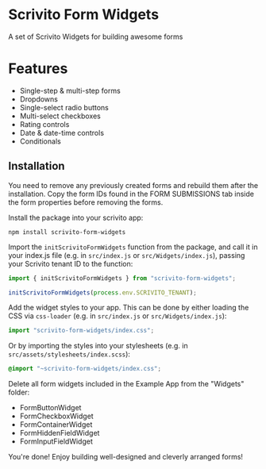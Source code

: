 # Scrivito Form Widgets

A set of Scrivito Widgets for building awesome forms

# Features
- Single-step & multi-step forms
- Dropdowns
- Single-select radio buttons
- Multi-select checkboxes
- Rating controls
- Date & date-time controls
- Conditionals

## Installation

You need to remove any previously created forms and rebuild them after the installation. Copy the form IDs found in the FORM SUBMISSIONS tab inside the form properties before removing the forms.

Install the package into your scrivito app:

```shell
npm install scrivito-form-widgets
```

Import the `initScrivitoFormWidgets` function from the package, and call it in your index.js file (e.g. in `src/index.js` or `src/Widgets/index.js`), passing your Scrivito tenant ID to the function:
```js
import { initScrivitoFormWidgets } from "scrivito-form-widgets";

initScrivitoFormWidgets(process.env.SCRIVITO_TENANT);
```



Add the widget styles to your app. 
This can be done by either loading the CSS via `css-loader` (e.g. in `src/index.js` or `src/Widgets/index.js`):

```js
import "scrivito-form-widgets/index.css";
```

 Or by importing the styles into your stylesheets (e.g. in `src/assets/stylesheets/index.scss`):

```scss
@import "~scrivito-form-widgets/index.css";
```

Delete all form widgets included in the Example App from the "Widgets" folder:
- FormButtonWidget
- FormCheckboxWidget
- FormContainerWidget
- FormHiddenFieldWidget
- FormInputFieldWidget

You're done! Enjoy building well-designed and cleverly arranged forms!